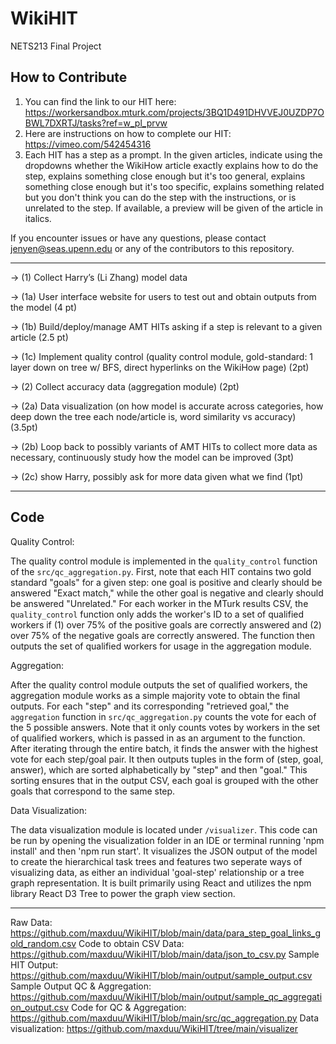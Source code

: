 # WikiHIT
NETS213 Final Project

## How to Contribute
1. You can find the link to our HIT here: https://workersandbox.mturk.com/projects/3BQ1D491DHVVEJ0UZDP7OBWL7DXRTJ/tasks?ref=w_pl_prvw 
2. Here are instructions on how to complete our HIT: https://vimeo.com/542454316
3. Each HIT has a step as a prompt. In the given articles, indicate using the dropdowns whether the WikiHow article exactly explains how to do the step, explains something close enough but it's too general, explains something close enough but it's too specific, explains something related but you don't think you can do the step with the instructions, or is unrelated to the step. If available, a preview will be given of the article in italics.

If you encounter issues or have any questions, please contact jenyen@seas.upenn.edu or any of the contributors to this repository.

------ 
→ (1) Collect Harry’s (Li Zhang) model data 

  → (1a) User interface website for users to test out and obtain outputs from the model (4 pt)
  
  → (1b) Build/deploy/manage AMT HITs asking if a step is relevant to a given article (2.5 pt) 
  
  → (1c) Implement quality control (quality control module, gold-standard: 1 layer down on tree w/ BFS,     direct hyperlinks on the WikiHow page) (2pt)
      
→ (2) Collect accuracy data (aggregation module) (2pt)

   → (2a) Data visualization (on how model is accurate across categories, how deep down the tree each          node/article is, word similarity vs accuracy) (3.5pt)
    
   → (2b) Loop back to possibly variants of AMT HITs to collect more data as necessary, continuously study how the model can be improved (3pt)
   
   → (2c) show Harry, possibly ask for more data given what we find (1pt)

------ 
## Code
Quality Control:

The quality control module is implemented in the `quality_control` function of the `src/qc_aggregation.py`. First, note that each HIT contains two gold standard "goals" for a given step: one goal is positive and clearly should be answered "Exact match," while the other goal is negative and clearly should be answered "Unrelated." For each worker in the MTurk results CSV, the `quality_control` function only adds the worker's ID to a set of qualified workers if (1) over 75% of the positive goals are correctly answered and (2) over 75% of the negative goals are correctly answered. The function then outputs the set of qualified workers for usage in the aggregation module.


Aggregation:

After the quality control module outputs the set of qualified workers, the aggregation module works as a simple majority vote to obtain the final outputs. For each "step" and its corresponding "retrieved goal," the `aggregation` function in `src/qc_aggregation.py` counts the vote for each of the 5 possible answers. Note that it only counts votes by workers in the set of qualified workers, which is passed in as an argument to the function. After iterating through the entire batch, it finds the answer with the highest vote for each step/goal pair. It then outputs tuples in the form of (step, goal, answer), which are sorted alphabetically by "step" and then "goal." This sorting ensures that in the output CSV, each goal is grouped with the other goals that correspond to the same step.

Data Visualization:

The data visualization module is located under `/visualizer`. This code can be run by opening the visualization folder in an IDE or terminal running 'npm install' and then 'npm run start'. It visualizes the JSON output of the model to create the hierarchical task trees and features two seperate ways of visualizing data, as either an individual 'goal-step' relationship or a tree graph representation. It is built primarily using React and utilizes the npm library React D3 Tree to power the graph view section. 

------
Raw Data: https://github.com/maxduu/WikiHIT/blob/main/data/para_step_goal_links_gold_random.csv
Code to obtain CSV Data: https://github.com/maxduu/WikiHIT/blob/main/data/json_to_csv.py
Sample HIT Output: https://github.com/maxduu/WikiHIT/blob/main/output/sample_output.csv
Sample Output QC & Aggregation: https://github.com/maxduu/WikiHIT/blob/main/output/sample_qc_aggregation_output.csv
Code for QC & Aggregation: https://github.com/maxduu/WikiHIT/blob/main/src/qc_aggregation.py
Data visualization: https://github.com/maxduu/WikiHIT/tree/main/visualizer
